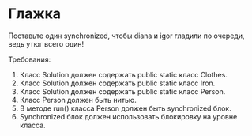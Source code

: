 # Глажка
Поставьте один synchronized, чтобы diana и igor гладили по очереди, ведь утюг всего один!

Требования:
1. Класс Solution должен содержать public static класс Clothes.
2. Класс Solution должен содержать public static класс Iron.
3. Класс Solution должен содержать public static класс Person.
4. Класс Person должен быть нитью.
5. В методе run() класса Person должен быть synchronized блок.
6. Synchronized блок должен использовать блокировку на уровне класса.